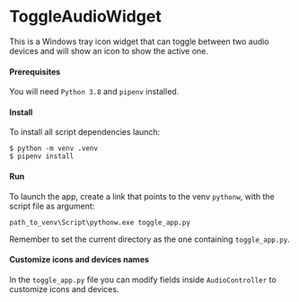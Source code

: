 # ToggleAudioWidget

This is a Windows tray icon widget that can toggle between two audio devices and will show an 
icon to show the active one.


#### Prerequisites

You will need `Python 3.8` and `pipenv` installed.

#### Install

To install all script dependencies launch:

```
$ python -m venv .venv
$ pipenv install
```

#### Run

To launch the app, create a link that points to the venv `pythonw`, with the script file as argument:

```
path_to_venv\Script\pythonw.exe toggle_app.py
```

Remember to set the current directory as the one containing `toggle_app.py`.


#### Customize icons and devices names

In the `toggle_app.py` file you can modify fields inside `AudioController` to customize icons and devices.
